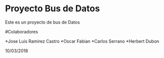# Proyecto Bus de Datos

Este es un proyecto de bus de Datos

#Colaboradores

*Jose Luis Ramirez Castro
*Oscar Fabian
*Carlos Serrano
*Herbert Dubon

10/03/2018
